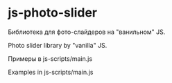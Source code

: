 # js-photo-slider
<p> Библиотека для фото-слайдеров на "ванильном" JS.</p>
<p> Photo slider library by "vanilla" JS.</p>
<p> Примеры в js-scripts/main.js</p>
<p> Examples in js-scripts/main.js</p>
